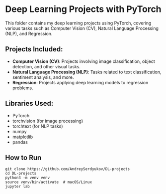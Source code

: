 # Deep Learning Projects with PyTorch

This folder contains my deep learning projects using PyTorch, covering various tasks such as Computer Vision (CV), Natural Language Processing (NLP), and Regression.

## Projects Included:

- **Computer Vision (CV)**: Projects involving image classification, object detection, and other visual tasks.
- **Natural Language Processing (NLP)**: Tasks related to text classification, sentiment analysis, and more.
- **Regression**: Projects applying deep learning models to regression problems.

## Libraries Used:
- PyTorch
- torchvision (for image processing)
- torchtext (for NLP tasks)
- numpy
- matplotlib
- pandas

## How to Run
```
git clone https://github.com/AndreySerdyukov/DL-projects
cd DL-projects
python3 -m venv venv
source venv/bin/activate  # macOS/Linux
jupyter lab
```
